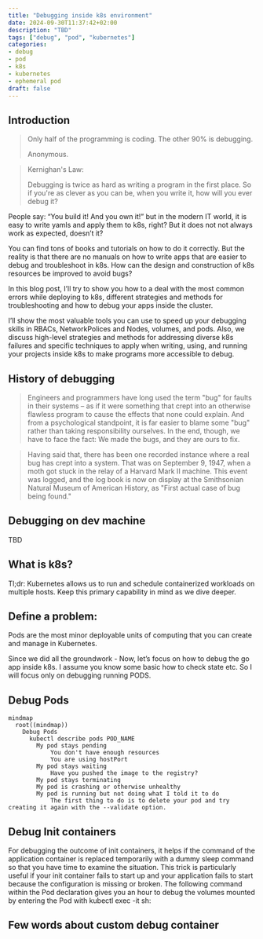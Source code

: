 ```yaml
---
title: "Debugging inside k8s environment"
date: 2024-09-30T11:37:42+02:00
description: "TBD"
tags: ["debug", "pod", "kubernetes"]
categories:
- debug
- pod
- k8s
- kubernetes
- ephemeral pod
draft: false
---
```



## Introduction


> Only half of the programming is coding. The other 90% is debugging.
> 
> Anonymous.


> Kernighan's Law: 
> 
> Debugging is twice as hard as writing a program in the first place. So if you're as clever as you can be, when you write it, how will you ever debug it? 

People say: “You build it! And you own it!” but in the modern IT world, it is easy to write yamls and apply them to k8s, right? But it does not not always work as expected, doesn’t it?

You can find tons of books and tutorials on how to do it correctly. But the reality is that there are no manuals on how to write apps that are easier to debug and troubleshoot in k8s. How can the design and construction of k8s resources be improved to avoid bugs?

In this blog post, I’ll try to show you how to a deal with the most common errors while deploying to k8s, different strategies and methods for troubleshooting and how to debug your apps inside the cluster.

I’ll show the most valuable tools you can use to speed up your debugging skills in RBACs, NetworkPolices and Nodes, volumes, and pods. Also, we discuss high-level strategies and methods for addressing diverse k8s failures and specific techniques to apply when writing, using, and running your projects inside k8s to make programs more accessible to debug.


## History of debugging

> Engineers and programmers have long used the term "bug" for faults in their systems – as if it were something that crept into an otherwise flawless program to cause the effects that none could explain. And from a psychological standpoint, it is far easier to blame some "bug" rather than taking responsibility ourselves. In the end, though, we have to face the fact: We made the bugs, and they are ours to fix.

> Having said that, there has been one recorded instance where a real bug has crept into a system. That was on September 9, 1947, when a moth got stuck in the relay of a Harvard Mark II machine. This event was logged, and the log book is now on display at the Smithsonian Natural Museum of American History, as "First actual case of bug being found."
> 


## Debugging on dev machine

TBD

## What is k8s?

Tl;dr: 
Kubernetes allows us to run and schedule containerized workloads on multiple hosts. Keep this primary capability in mind as we dive deeper.

## Define a problem:

Pods are the most minor deployable units of computing that you can create and manage in Kubernetes.

Since we did all the groundwork - 
Now, let’s focus on how to debug the go app inside k8s. 
I assume you know some basic how to check state etc. So I will focus only on debugging running PODS.


## Debug Pods

```mermaid
mindmap
  root((mindmap))
    Debug Pods
      kubectl describe pods POD_NAME
        My pod stays pending
            You don't have enough resources
            You are using hostPort
        My pod stays waiting
            Have you pushed the image to the registry?
        My pod stays terminating
        My pod is crashing or otherwise unhealthy
        My pod is running but not doing what I told it to do
            The first thing to do is to delete your pod and try creating it again with the --validate option.
```

## Debug Init containers
For debugging the outcome of init containers, it helps if the command of the application container is replaced temporarily with a dummy sleep command so that you have time to examine the situation. This trick is particularly useful if your init container fails to start up and your application fails to start because the configuration is missing or broken. The following command within the Pod declaration gives you an hour to debug the volumes mounted by entering the Pod with kubectl exec -it <pod> sh:


## Few words about custom debug container